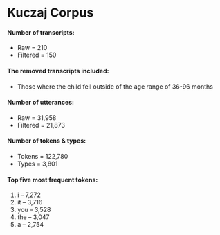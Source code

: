 
# Kuczaj Corpus

#### Number of transcripts:

  - Raw = 210
  - Filtered = 150

#### The removed transcripts included:

  - Those where the child fell outside of the age range of 36-96 months

#### Number of utterances:

  - Raw = 31,958
  - Filtered = 21,873

#### Number of tokens & types:

  - Tokens = 122,780
  - Types = 3,801

#### Top five most frequent tokens:

1.  i – 7,272
2.  it – 3,716
3.  you – 3,528
4.  the – 3,047
5.  a – 2,754
